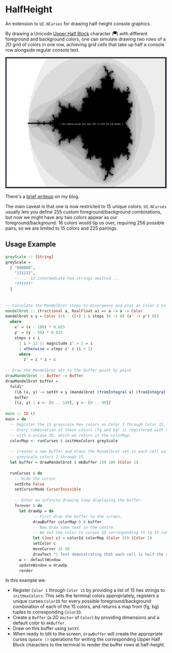 # HalfHeight

An extension to `UI.NCurses` for drawing half-height console graphics.

By drawing a Unicode [Upper Half Block](https://www.compart.com/en/unicode/U+2580) character (▀) with different foreground and background colors, one can simulate drawing two rows of a 2D grid of colors in one row, achieving grid cells that take up half a console row alongside regular console text.

![](example.png)

There's a [brief writeup](https://askham.ai/2020/11/26/half-height-console-graphics.html) on my blog.

The main caveat is that one is now restricted to 15 unique colors: `UI.NCurses` usually lets you define 255 custom foreground/background combinations, but now we might have any two colors appear as our foreground/background. 16 colors would tip us over, requiring 256 possible pairs, so we are limited to 15 colors and 225 pairings.

## Usage Example

``` haskell
greyScale :: [String]
greyScale =
  [ "000000",
    "111111",
    -- ... 12 intermediate hex strings omitted ...
    "ffffff"
  ]


-- Calculate the Mandelbrot steps-to-divergence and plot as Color 1 to Color 15
mandelbrot :: (Fractional a, RealFloat a) => a -> a -> Color
mandelbrot x y = Color (16 - ((+) 1 $ steps (0 :+ 0) (x' :+ y') 0))
  where
    x' = (x - 100) * 0.025
    y' = (y - 50) * 0.025
    steps z c i
      | i > 13 || magnitude z' > 2 = i
      | otherwise = steps z' c (i + 1)
      where
        z' = z * z + c

-- Draw the Mandelbrot set to the buffer point by point
drawMandelbrot :: Buffer -> Buffer
drawMandelbrot buffer =
  foldl'
    (\b (x, y) -> setXY x y (mandelbrot (fromIntegral x) (fromIntegral y)) b)
    buffer
    [(x, y) | x <- [0 .. 149], y <- [0 .. 99]]

main :: IO ()
main = do
  -- Register the 15 greyscale hex colors as Color 1 through Color 15.
  -- Every combination of these colors (fg and bg) is registered with Curses
  -- with a unique ID, which we return in the colorMap.
  colorMap <- runCurses $ initHexColors greyScale

  -- Creates a new buffer and draws the Mandelbrot set in each cell using the
  -- greyscale colors 1 through 15
  let buffer = drawMandelbrot $ mkBuffer 150 100 (Color 1)

  runCurses $ do
    -- Hide the cursor
    setEcho False
    setCursorMode CursorInvisible

    -- Enter an infinite drawing loop displaying the buffer.
    forever $ do
      let drawOp = do
            -- First draw the buffer to the screen.
            drawBuffer colorMap 0 0 buffer
            -- Now draw some text in the centre.
            -- We set the color to curses ID corresponding to fg 15 (white) and bg 1 (black)
            let (Just c) = colorId colorMap (Color 15) (Color 1)
            setColor c
            moveCursor 25 50
            drawText "| Text demonstrating that each cell is half the row height |"
      w <- defaultWindow
      updateWindow w drawOp
      render
```

In this example we:

- Register `Color 1` through `Color 15` by providing a list of 15 hex strings to `initHexColors`. This sets the terminal colors appropriately, registers a unique curses `ColorID` for every possible foreground/background combination of each of the 15 colors, and returns a map from (fg, bg) tuples to corresponding `ColorID`.
- Create a `Buffer` (a 2D `Vector` of `Color`) by providing dimensions and a default color to `mkBuffer`.
- Draw on this buffer using `SetXY`.
- When ready to blit to the screen, `drawBuffer` will create the appropriate curses `Update ()` operations for writing the corresponding Upper Half Block characters to the terminal to render the buffer rows at half-height.
